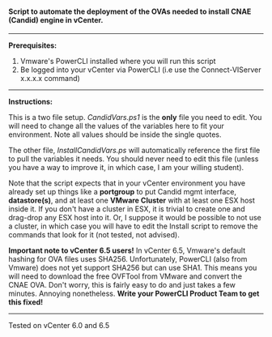 #### Script to automate the deployment of the OVAs needed to install CNAE (Candid) engine in vCenter.
---
**Prerequisites:**

1. Vmware's PowerCLI installed where you will run this script
2. Be logged into your vCenter via PowerCLI (i.e use the Connect-VIServer x.x.x.x command)
---

**Instructions:**

This is a two file setup.  *CandidVars.ps1* is the **only** file you need to edit.  You will need to change all the values of the variables here to fit your environment.  Note all values should be inside the single quotes.

The other file, *InstallCandidVars.ps* will automatically reference the first file to pull the variables it needs.  You should never need to edit this file (unless you have a way to improve it, in which case, I am your willing student).

Note that the script expects that in your vCenter environment you have already set up things like a **portgroup** to put Candid mgmt interface, **datastore(s)**, and at least one **VMware Cluster** with at least one ESX host inside it.  If you don't have a cluster in ESX, it is trivial to create one and drag-drop any ESX host into it.  Or, I suppose it would be possible to not use a cluster, in which case you will have to edit the Install script to remove the commands that look for it (not tested, not advised).

**Important note to vCenter 6.5 users!** In vCenter 6.5, Vmware's default hashing for OVA files uses SHA256.  Unfortunately, PowerCLI (also from Vmware) does not yet support SHA256 but can use SHA1.  This means you will need to download the free OVFTool from VMware and convert the CNAE OVA.  Don't worry, this is fairly easy to do and just takes a few minutes.  Annoying nonetheless.  **Write your PowerCLI Product Team to get this fixed!**

---
Tested on vCenter 6.0 and 6.5
